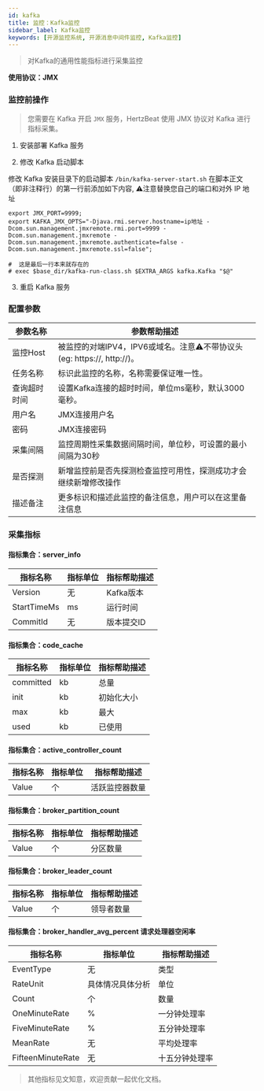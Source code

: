 ```yaml
---
id: kafka  
title: 监控：Kafka监控      
sidebar_label: Kafka监控
keywords: [开源监控系统, 开源消息中间件监控, Kafka监控]
---
```


> 对Kafka的通用性能指标进行采集监控

**使用协议：JMX**

### 监控前操作

> 您需要在 Kafka 开启 `JMX` 服务，HertzBeat 使用 JMX 协议对 Kafka 进行指标采集。

1. 安装部署 Kafka 服务

2. 修改 Kafka 启动脚本

修改 Kafka 安装目录下的启动脚本 `/bin/kafka-server-start.sh`
在脚本正文（即非注释行）的第一行前添加如下内容, ⚠️注意替换您自己的端口和对外 IP 地址

```shell
export JMX_PORT=9999;
export KAFKA_JMX_OPTS="-Djava.rmi.server.hostname=ip地址 -Dcom.sun.management.jmxremote.rmi.port=9999 -Dcom.sun.management.jmxremote -Dcom.sun.management.jmxremote.authenticate=false -Dcom.sun.management.jmxremote.ssl=false";

#  这是最后一行本来就存在的
# exec $base_dir/kafka-run-class.sh $EXTRA_ARGS kafka.Kafka "$@"
```

3. 重启 Kafka 服务

### 配置参数

|  参数名称  |                        参数帮助描述                        |
|--------|------------------------------------------------------|
| 监控Host | 被监控的对端IPV4，IPV6或域名。注意⚠️不带协议头(eg: https://, http://)。 |
| 任务名称   | 标识此监控的名称，名称需要保证唯一性。                                  |
| 查询超时时间 | 设置Kafka连接的超时时间，单位ms毫秒，默认3000毫秒。                      |
| 用户名    | JMX连接用户名                                             |
| 密码     | JMX连接密码                                              |
| 采集间隔   | 监控周期性采集数据间隔时间，单位秒，可设置的最小间隔为30秒                       |
| 是否探测   | 新增监控前是否先探测检查监控可用性，探测成功才会继续新增修改操作                     |
| 描述备注   | 更多标识和描述此监控的备注信息，用户可以在这里备注信息                          |

### 采集指标

#### 指标集合：server_info

|    指标名称     | 指标单位 | 指标帮助描述  |
|-------------|------|---------|
| Version     | 无    | Kafka版本 |
| StartTimeMs | ms   | 运行时间    |
| CommitId    | 无    | 版本提交ID  |

#### 指标集合：code_cache

|   指标名称    | 指标单位 | 指标帮助描述 |
|-----------|------|--------|
| committed | kb   | 总量     |
| init      | kb   | 初始化大小  |
| max       | kb   | 最大     |
| used      | kb   | 已使用    |

#### 指标集合：active_controller_count

| 指标名称  | 指标单位 | 指标帮助描述  |
|-------|------|---------|
| Value | 个    | 活跃监控器数量 |

#### 指标集合：broker_partition_count

| 指标名称  | 指标单位 | 指标帮助描述 |
|-------|------|--------|
| Value | 个    | 分区数量   |

#### 指标集合：broker_leader_count

| 指标名称  | 指标单位 | 指标帮助描述 |
|-------|------|--------|
| Value | 个    | 领导者数量  |

#### 指标集合：broker_handler_avg_percent 请求处理器空闲率

|       指标名称        |   指标单位   | 指标帮助描述  |
|-------------------|----------|---------|
| EventType         | 无        | 类型      |
| RateUnit          | 具体情况具体分析 | 单位      |
| Count             | 个        | 数量      |
| OneMinuteRate     | %        | 一分钟处理率  |
| FiveMinuteRate    | %        | 五分钟处理率  |
| MeanRate          | 无        | 平均处理率   |
| FifteenMinuteRate | 无        | 十五分钟处理率 |

> 其他指标见文知意，欢迎贡献一起优化文档。
